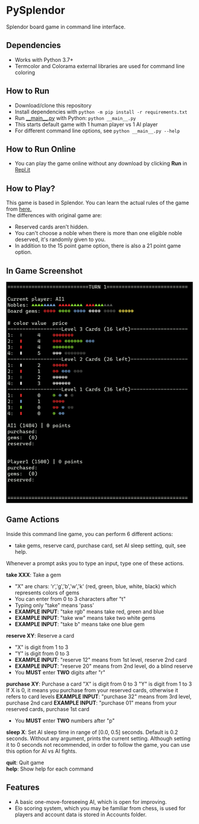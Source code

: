 # PySplendor
Splendor board game in command line interface.

## Dependencies
- Works with Python 3.7+
- Termcolor and Colorama external libraries are used for command line coloring

## How to Run
- Download/clone this repository
- Install dependencies with ```python -m pip install -r requirements.txt```
- Run [\_\_main\_\_.py](__main__.py) with Python: ```python __main__.py```
- This starts default game with 1 human player vs 1 AI player
- For different command line options, see ```python __main__.py --help```

## How to Run Online
- You can play the game online without any download by clicking **Run** in [Repl.it](https://replit.com/@onurarikan/PySplendor-v10?embed=1&output=1)

## How to Play?
This game is based in Splendor. You can learn the actual rules of the game from [here.](https://www.ultraboardgames.com/splendor/game-rules.php)  
The differences with original game are:  
- Reserved cards aren't hidden.
- You can't choose a noble when there is more than one eligible noble deserved, it's randomly given to you.
- In addition to the 15 point game option, there is also a 21 point game option.

## In Game Screenshot
![](screenshot.png)

## Game Actions
Inside this command line game, you can perform 6 different actions: 
* take gems, reserve card, purchase card, set AI sleep setting, quit, see help.  

Whenever a prompt asks you to type an input, type one of these actions.

**take XXX**: Take a gem
- "X" are chars: 'r','g','b','w','k' (red, green, blue, white, black) which represents colors of gems
- You can enter from 0 to 3 characters after "t"
- Typing only "take" means 'pass'
- **EXAMPLE INPUT**: "take rgb" means take red, green and blue
- **EXAMPLE INPUT**: "take ww" means take two white gems
- **EXAMPLE INPUT**: "take b" means take one blue gem
    
**reserve XY**: Reserve a card
- "X" is digit from 1 to 3
- "Y" is digit from 0 to 3
- **EXAMPLE INPUT**: "reserve 12" means from 1st level, reserve 2nd card 
- **EXAMPLE INPUT**: "reserve 20" means from 2nd level, do a blind reserve
- You **MUST** enter **TWO** digits after "r"
    
**purchase XY**: Purchase a card
"X" is digit from 0 to 3
"Y" is digit from 1 to 3
If X is 0, it means you purchase from your reserved cards, otherwise it refers to card levels
**EXAMPLE INPUT**: "purchase 32" means from 3rd level, purchase 2nd card
**EXAMPLE INPUT**: "purchase 01" means from your reserved cards, purchase 1st card
- You **MUST** enter **TWO** numbers after "p"

**sleep X**: Set AI sleep time in range of \[0.0, 0.5\] seconds. Default is 0.2 seconds. Without any argument, prints the current setting. Although setting it to 0 seconds not recommended, in order to follow the game, you can use this option for AI vs AI fights.

**quit**: Quit game  
**help**: Show help for each command 

## Features
- A basic one-move-foreseeing AI, which is open for improving.
- Elo scoring system, which you may be familiar from chess, is used for players and account data is stored in Accounts folder.
